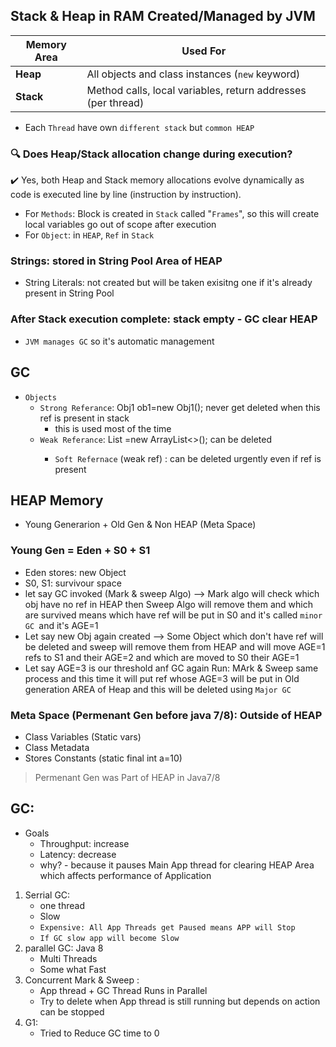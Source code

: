 ## Stack & Heap in RAM Created/Managed by JVM 
| Memory Area | Used For                                                     |
| ----------- | ------------------------------------------------------------ |
| **Heap**    | All objects and class instances (`new` keyword)              |
| **Stack**   | Method calls, local variables, return addresses (per thread) |

- Each `Thread` have own `different stack` but `common HEAP`

### 🔍 Does Heap/Stack allocation change during execution?
✔️ Yes, both Heap and Stack memory allocations evolve dynamically as code is executed line by line (instruction by instruction).


- For `Methods`: Block is created in `Stack` called "`Frames`", so this will create local variables go out of scope after execution
- For `Object`: in `HEAP`, `Ref` in `Stack`

### Strings: stored in String Pool Area of HEAP
- String Literals: not created but will be taken exisitng one if it's already present in String Pool

### After Stack execution complete: stack empty - GC clear HEAP
- `JVM manages GC` so it's automatic management 

## GC
- `Objects`
   - `Strong Referance`: Obj1 ob1=new Obj1(); never get deleted when this ref is present in stack
       - this is used most of the time
   - `Weak Referance`: List<Obj1> =new ArrayList<>(); can be deleted 
      - `Soft Refernace` (weak ref) : can be deleted urgently even if ref is present

## HEAP Memory
- Young Generarion + Old Gen  & Non HEAP (Meta Space)
### Young Gen = Eden +  S0 + S1 
- Eden stores: new Object
- S0, S1: survivour space 
- let say GC invoked (Mark & sweep Algo) --> Mark algo will check which obj have no ref in HEAP then Sweep Algo will remove them and which are survived means which have ref will be put in S0 and it's called `minor GC `and it's AGE=1
- Let say new Obj again created -->  Some Object which don't have ref will be deleted and sweep will remove them from HEAP and will move AGE=1 refs to S1 and their AGE=2 and which are moved to S0 their AGE=1
- Let say AGE=3 is our threshold anf GC again Run: MArk & Sweep same process and this time it will put ref whose AGE=3 will be put in Old generation AREA of Heap and this will be deleted using `Major GC`
### Meta Space (Permenant Gen before java 7/8): Outside of HEAP
- Class Variables (Static vars)
- Class Metadata 
- Stores Constants (static final int a=10)
> Permenant Gen was Part of HEAP in Java7/8

## GC:
- Goals
    - Throughput: increase 
    - Latency: decrease
    - why? - because it pauses Main App thread for clearing HEAP Area which affects performance of Application
1. Serrial GC: 
    - one thread 
    - Slow
    - `Expensive: All App Threads get Paused means APP will Stop`
    - `If GC slow app will become Slow`
2. parallel GC: Java 8
    - Multi Threads
    - Some what Fast
3. Concurrent Mark & Sweep : 
    - App thread + GC Thread Runs in Parallel
    - Try to delete when App thread  is still running but depends on action can be stopped
4. G1: 
    - Tried to Reduce GC time to 0